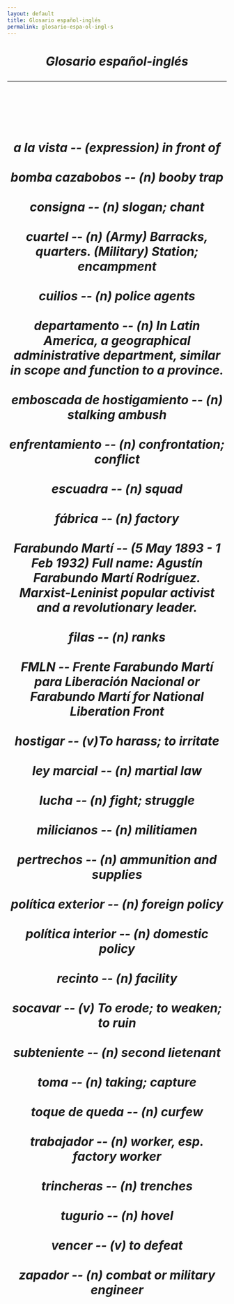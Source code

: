 ```yaml
---
layout: default
title: Glosario español-inglés
permalink: glosario-espa-ol-ingl-s
---
```

<!-- Add an essay or interpretive material below this line,
using HTML or markdown.  Do not modify this file above this line -->
<center><i><b><h1>Glosario español-inglés
<hr>
<br>
<br>
<right><h4><b><i>a la vista</i></b> -- (expression) in front of
<br>
<br>
<b><i>bomba cazabobos</i></b> -- (n) booby trap
<br>
<br>
<b><i>consigna</i></b> -- (n) slogan; chant
<br>
<br>
<b><i>cuartel</i></b> -- (n) (Army) Barracks, quarters. (Military) Station; encampment
<br>
<br>
<b><i>cuilios</i></b> -- (n) police agents
<br>
<br>
<b><i>departamento</i></b> -- (n) In Latin America, a geographical administrative department, similar in scope and function to a province. 
<br>
<br>
<b><i>emboscada de hostigamiento</i></b> -- (n) stalking ambush
<br>
<br>
<b><i>enfrentamiento</i></b> -- (n) confrontation; conflict
<br>
<br>
<b><i>escuadra</i></b> -- (n) squad
<br>
<br>
<b><i>fábrica</i></b> -- (n) factory
<br>
<br>
<b><i>Farabundo Martí</i></b> -- (5 May 1893 - 1 Feb 1932) Full name: Agustín Farabundo Martí Rodríguez. Marxist-Leninist popular activist and a revolutionary leader.  
<br>
<br>
<b><i>filas</i></b> -- (n) ranks
<br>
<br>
<b><i>FMLN</i></b> -- Frente Farabundo Martí para Liberación Nacional or Farabundo Martí for National Liberation Front
<br>
<br>
<b><i>hostigar</i></b> -- (v)To harass; to irritate
<br>
<br>
<b><i>ley marcial</i></b> -- (n) martial law
<br>
<br>
<b><i>lucha</i></b> -- (n) fight; struggle
<br>
<br>
<b><i>milicianos</i></b> -- (n) militiamen
<br>
<br>
<b><i>pertrechos</i></b> -- (n) ammunition and supplies
<br>
<br>
<b><i>política exterior</i></b> -- (n) foreign policy
<br>
<br>
<b><i>política interior</i></b> -- (n) domestic policy
<br>
<br>
<b><i>recinto</i></b> -- (n) facility
<br>
<br>
<b><i>socavar</i></b> -- (v) To erode; to weaken; to ruin
<br>
<br>
<b><i>subteniente</i></b> -- (n) second lietenant
<br>
<br>
<b><i>toma</i></b> -- (n) taking; capture
<br>
<br>
<b><i>toque de queda</i></b> -- (n) curfew
<br>
<br>
<b><i>trabajador</i></b> -- (n) worker, esp. factory worker 
<br>
<br>
<b><i>trincheras</i></b> -- (n) trenches
<br>
<br>
<b><i>tugurio</i></b> -- (n) hovel
<br>
<br>
<b><i>vencer</i></b> -- (v) to defeat
<br>
<br>
<b><i>zapador</i></b> -- (n) combat or military engineer
